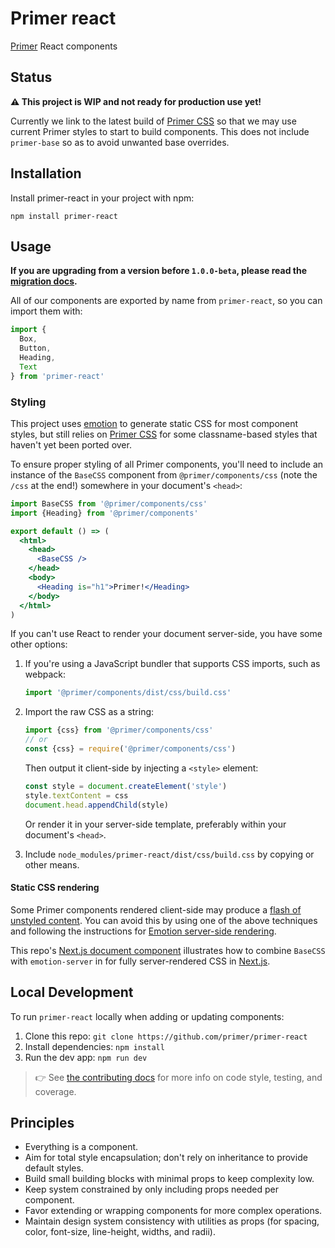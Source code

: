 # Primer react

[Primer](https://primer.github.io/) React components

## Status

**⚠️ This project is WIP and not ready for production use yet!**

Currently we link to the latest build of [Primer CSS] so that we may use current Primer styles to start to build components. This does not include `primer-base` so as to avoid unwanted base overrides.

## Installation

Install primer-react in your project with npm:

```
npm install primer-react
```

## Usage

**If you are upgrading from a version before `1.0.0-beta`, please read the [migration docs](migrating.md).**

All of our components are exported by name from `primer-react`, so you can import them with:

```js
import {
  Box,
  Button,
  Heading,
  Text
} from 'primer-react'
```

### Styling

This project uses [emotion] to generate static CSS for most component styles, but still relies on [Primer CSS] for some classname-based styles that haven't yet been ported over.

To ensure proper styling of all Primer components, you'll need to include an instance of the `BaseCSS` component from `@primer/components/css` (note the `/css` at the end!) somewhere in your document's `<head>`:

```jsx
import BaseCSS from '@primer/components/css'
import {Heading} from '@primer/components'

export default () => (
  <html>
    <head>
      <BaseCSS />
    </head>
    <body>
      <Heading is="h1">Primer!</Heading>
    </body>
  </html>
)
```

If you can't use React to render your document server-side, you have some other options:

1. If you're using a JavaScript bundler that supports CSS imports, such as webpack:

    ```js
    import '@primer/components/dist/css/build.css'
    ```
    
2. Import the raw CSS as a string:

    ```js
    import {css} from '@primer/components/css'
    // or
    const {css} = require('@primer/components/css')
    ```
    
    Then output it client-side by injecting a `<style>` element:
    
    ```js
    const style = document.createElement('style')
    style.textContent = css
    document.head.appendChild(style)
    ```
    
    Or render it in your server-side template, preferably within your document's `<head>`.

1. Include `node_modules/primer-react/dist/css/build.css` by copying or other means.

#### Static CSS rendering

Some Primer components rendered client-side may produce a [flash of unstyled content]. You can avoid this by using one of the above techniques and following the instructions for [Emotion server-side rendering](https://emotion.sh/docs/ssr).

This repo's [Next.js document component](https://github.com/primer/components/blob/master/pages/_document.js) illustrates how to combine `BaseCSS` with `emotion-server` in for fully server-rendered CSS in [Next.js](https://github.com/zeit/next.js).

## Local Development

To run `primer-react` locally when adding or updating components:

1. Clone this repo: `git clone https://github.com/primer/primer-react`
1. Install dependencies: `npm install`
1. Run the dev app: `npm run dev`

> 👉 See [the contributing docs](contributing.md) for more info on code style, testing, and coverage.


## Principles

- Everything is a component.
- Aim for total style encapsulation; don't rely on inheritance to provide default styles.
- Build small building blocks with minimal props to keep complexity low.
- Keep system constrained by only including props needed per component.
- Favor extending or wrapping components for more complex operations.
- Maintain design system consistency with utilities as props (for spacing, color, font-size, line-height, widths, and radii).


[emotion]: https://emotion.sh/
[Primer CSS]: https://github.com/primer/primer
[flash of unstyled content]: https://en.wikipedia.org/wiki/Flash_of_unstyled_content

